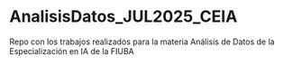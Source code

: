 # AnalisisDatos_JUL2025_CEIA
Repo con los trabajos realizados para la materia Análisis de Datos de la Especialización en IA de la FIUBA
